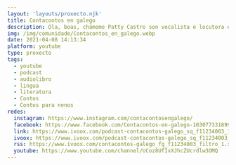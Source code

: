 ```yaml
---
layout: 'layouts/proxecto.njk'
title: Contacontos en galego
description: Ola, boas, chámome Patty Castro son vocalista e locutora e son a creadora de **Contacontos en galego**, este proxecto nace da experiencia como nai, que cría as súas fillas intentando que teñan aceso a contos e material educativo e de lecer en galego. E tamén do meu amor pola locución e a promoción e visibilidade das actividades para os cativos.
img: /img/comunidade/Contacontos_en_galego.webp
date: 2021-04-08 14:13:34
platform: youtube
type: proxecto
tags:
  - youtube
  - podcast
  - audiolibro
  - lingua
  - literatura
  - Contos
  - Contos para nenos
redes:
  instagram: https://www.instagram.com/contacontosengalego/
  facebook: https://www.facebook.com/Contacontos-en-galego-103077331899481
  link: https://www.ivoox.com/podcast-contacontos-galego_sq_f11234003_1.html
  ivoox: https://www.ivoox.com/podcast-contacontos-galego_sq_f11234003_1.html
  rss: https://www.ivoox.com/contacontos-galego_fg_f11234003_filtro_1.xml
  youtube: https://www.youtube.com/channel/UCoz8UfIxXJhcZUcrdlw3OMQ
---
```

